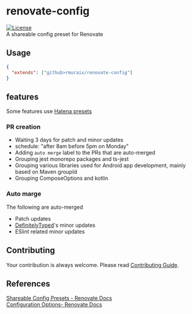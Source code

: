 # renovate-config

[![License](https://img.shields.io/github/license/rmuraix/renovate-config)](./LICENSE)  
A shareable config preset for Renovate

## Usage

```json
{
  "extends": ["github>rmuraix/renovate-config"]
}
```

## features

Some features use [Hatena presets](https://github.com/hatena/renovate-config)

### PR creation

- Waiting 3 days for patch and minor updates
- schedule: "after 8am before 5pm on Monday"
- Adding `auto merge` label to the PRs that are auto-merged
- Grouping jest monorepo packages and ts-jest
- Grouping various libraries used for Android app development, mainly based on Maven groupId
- Grouping ComposeOptions and kotlin

### Auto marge

The following are auto-merged

- Patch updates
- [DefinitelyTyped](https://github.com/DefinitelyTyped/DefinitelyTyped)'s minor updates
- ESlint related minor updates

## Contributing

Your contribution is always welcome. Please read [Contributing Guide](./.github/CONTRIBUTING.md).

## References

[Shareable Config Presets - Renovate Docs](https://docs.renovatebot.com/config-presets/)  
[Configuration Options- Renovate Docs](https://docs.renovatebot.com/configuration-options/)
